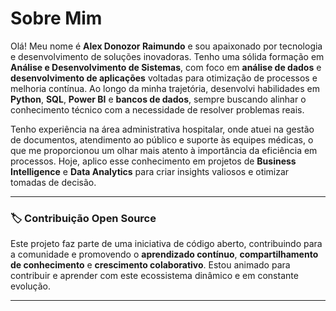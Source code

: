 # Sobre Mim

Olá! Meu nome é **Alex Donozor Raimundo** e sou apaixonado por tecnologia e desenvolvimento de soluções inovadoras. Tenho uma sólida formação em **Análise e Desenvolvimento de Sistemas**, com foco em **análise de dados** e **desenvolvimento de aplicações** voltadas para otimização de processos e melhoria contínua. Ao longo da minha trajetória, desenvolvi habilidades em **Python**, **SQL**, **Power BI** e **bancos de dados**, sempre buscando alinhar o conhecimento técnico com a necessidade de resolver problemas reais.

Tenho experiência na área administrativa hospitalar, onde atuei na gestão de documentos, atendimento ao público e suporte às equipes médicas, o que me proporcionou um olhar mais atento à importância da eficiência em processos. Hoje, aplico esse conhecimento em projetos de **Business Intelligence** e **Data Analytics** para criar insights valiosos e otimizar tomadas de decisão.

---

### 🏷️ **Contribuição Open Source**

Este projeto faz parte de uma iniciativa de código aberto, contribuindo para a comunidade e promovendo o **aprendizado contínuo**, **compartilhamento de conhecimento** e **crescimento colaborativo**. Estou animado para contribuir e aprender com este ecossistema dinâmico e em constante evolução.

---
